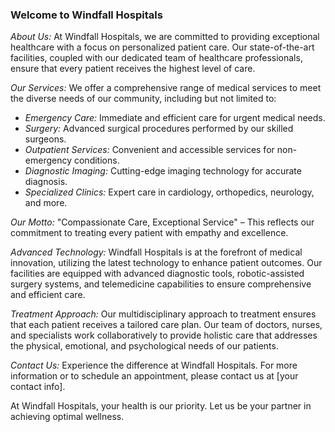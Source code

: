 ### Welcome to Windfall Hospitals

*About Us:*
At Windfall Hospitals, we are committed to providing exceptional healthcare with a focus on personalized patient care. Our state-of-the-art facilities, coupled with our dedicated team of healthcare professionals, ensure that every patient receives the highest level of care.

*Our Services:*
We offer a comprehensive range of medical services to meet the diverse needs of our community, including but not limited to:
- *Emergency Care:* Immediate and efficient care for urgent medical needs.
- *Surgery:* Advanced surgical procedures performed by our skilled surgeons.
- *Outpatient Services:* Convenient and accessible services for non-emergency conditions.
- *Diagnostic Imaging:* Cutting-edge imaging technology for accurate diagnosis.
- *Specialized Clinics:* Expert care in cardiology, orthopedics, neurology, and more.

*Our Motto:*
"Compassionate Care, Exceptional Service" – This reflects our commitment to treating every patient with empathy and excellence.

*Advanced Technology:*
Windfall Hospitals is at the forefront of medical innovation, utilizing the latest technology to enhance patient outcomes. Our facilities are equipped with advanced diagnostic tools, robotic-assisted surgery systems, and telemedicine capabilities to ensure comprehensive and efficient care.

*Treatment Approach:*
Our multidisciplinary approach to treatment ensures that each patient receives a tailored care plan. Our team of doctors, nurses, and specialists work collaboratively to provide holistic care that addresses the physical, emotional, and psychological needs of our patients.

*Contact Us:*
Experience the difference at Windfall Hospitals. For more information or to schedule an appointment, please contact us at [your contact info].

At Windfall Hospitals, your health is our priority. Let us be your partner in achieving optimal wellness.
